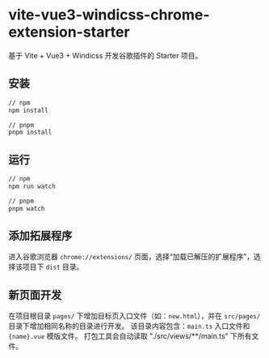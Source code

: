 # vite-vue3-windicss-chrome-extension-starter

基于 Vite + Vue3 + Windicss 开发谷歌插件的 Starter 项目。

## 安装
```bash
// npm
npm install

// pnpm
pnpm install
```

## 运行
```bash
// npm
npm run watch

// pnpm
pnpm watch
```

## 添加拓展程序
进入谷歌浏览器 `chrome://extensions/` 页面，选择“加载已解压的扩展程序”，选择该项目下 `dist` 目录。

## 新页面开发
在项目根目录 `pages/` 下增加目标页入口文件（如：`new.html`），并在 `src/pages/` 目录下增加相同名称的目录进行开发。
该目录内容包含：`main.ts` 入口文件和 `{name}.vue` 模版文件。
打包工具会自动读取 "./src/views/**/main.ts" 下所有文件。